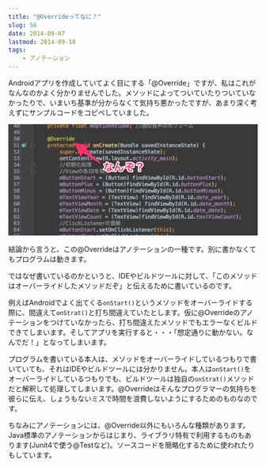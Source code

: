 ```yaml
---
title: "@Overrideってなに？"
slug: 56
date: 2014-09-07
lastmod: 2014-09-18
tags: 
    - アノテーション
---
```


Androidアプリを作成していてよく目にする「@Override」ですが、私はこれがなんなのかよく分かりませんでした。メソッドによってついていたりついていなかったりで、いまいち基準が分からなくて気持ち悪かったですが、あまり深く考えずにサンプルコードをコピペしていました。

![Overrideってなに？](80d4d277b2152d321d195d6cf63b19ec.jpg)

結論から言うと、この@Overrideはアノテーションの一種です。別に書かなくてもプログラムは動きます。

ではなぜ書いているのかというと、IDEやビルドツールに対して、「このメソッドはオーバーライドしたメソッドだぞ」と伝えるために書いているのです。

例えばAndroidでよく出てくる`onStart()`というメソッドをオーバーライドする際に、間違えて`onStrat()`と打ち間違えていたとします。仮に@Overrideのアノテーションをつけていなかったら、打ち間違えたメソッドでもエラーなくビルドできてしまいます。そしてアプリを実行すると・・・「想定通りに動かない。なんでだ！」となってしまいます。

プログラムを書いている本人は、メソッドをオーバーライドしているつもりで書いていても、それはIDEやビルドツールには分かりません。本人は`onStart()`をオーバーライドしているつもりでも、ビルドツールは独自の`onStrat()`メソッドだと解釈して処理してしまいます。@Overrideはそんなプログラマーの気持ちを彼らに伝え、しょうもないミスで時間を浪費しないようにするためのものなのです。

ちなみにアノテーションには、@Override以外にもいろんな種類があります。Java標準のアノテーションからはじまり、ライブラリ特有で利用するものもあります(Junit4で使う@Testなど)。ソースコードを簡略化するために使われたりもしています。


  